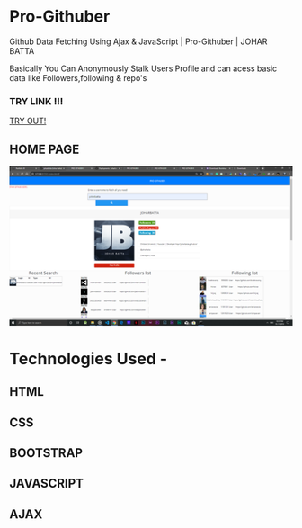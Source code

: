# Pro-Githuber

 Github Data Fetching Using Ajax & JavaScript | Pro-Githuber | JOHAR BATTA

 Basically You Can Anonymously Stalk Users Profile and can acess basic data like 
 Followers,following & repo's 
### TRY LINK !!! 
<a href="https://joharbatta.github.io/Pro-Githuber" target="_blank">TRY OUT!<a>
## HOME PAGE
 ![](Screenshots/main.png)
 
 
# Technologies Used -
## HTML
## CSS
## BOOTSTRAP
## JAVASCRIPT

## AJAX
